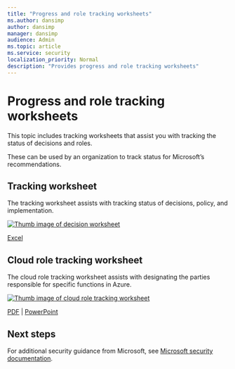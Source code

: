 ```yaml
---
title: "Progress and role tracking worksheets"
ms.author: dansimp
author: dansimp
manager: dansimp
audience: Admin
ms.topic: article
ms.service: security
localization_priority: Normal
description: "Provides progress and role tracking worksheets"
---
```


# Progress and role tracking worksheets
This topic includes tracking worksheets that assist you with tracking the status of decisions and roles.

These can be used by an organization to track status for Microsoft’s recommendations.

## Tracking worksheet
The tracking worksheet assists with tracking status of decisions, policy, and implementation.

[![Thumb image of decision worksheet](/microsoft-365/downloads/security-compass-decision-worksheet-thumb.png)](/microsoft-365/downloads/security-compass-decision-worksheet.xlsx)

[Excel](/microsoft-365/downloads/security-compass-decision-worksheet.xlsx)

## Cloud role tracking worksheet

The cloud role tracking worksheet assists with designating the parties responsible for specific functions in Azure.

[![Thumb image of cloud role tracking worksheet](/microsoft-365/downloads/security-compass-cloud-role-tracking-thumb.png)](/microsoft-365/downloads/security-compass-cloud-role-tracking.pdf)

[PDF](/microsoft-365/downloads/security-compass-cloud-role-tracking.pdf) | [PowerPoint](/microsoft-365/downloads/security-compass-cloud-role-tracking.pptx)

## Next steps
For additional security guidance from Microsoft, see [Microsoft security documentation](/security/).